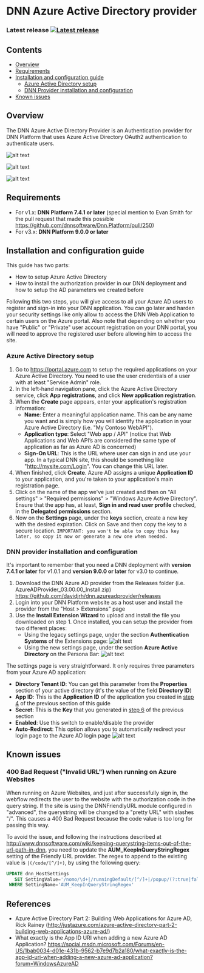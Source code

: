 # DNN Azure Active Directory provider
### Latest release [![Latest release](https://intelequia.blob.core.windows.net/images/DNNAzureAD_LatestRelease.svg)](https://github.com/davidjrh/dnn.azureadprovider/releases/latest)

## Contents
- [Overview](#overview)
- [Requirements](#requirements)
- [Installation and configuration guide](#installation-and-configuration-guide)
  - [Azure Active Directory setup](#AAD-setup)
  - [DNN Provider installation and configuration](#provider-configuration)
- [Known issues](#known-issues)

<a name="overview"></a>
## Overview
The DNN Azure Active Directory Provider is an Authentication provider for DNN Platform that uses Azure Active Directory OAuth2 authentication to authenticate users.

![alt text](https://intelequia.blob.core.windows.net/images/DNNAzureADv3_1.png "Sign-in with Azure AD")

![alt text](https://intelequia.blob.core.windows.net/images/DNNAzureADv3_2.png "Sign-in with Azure AD")

![alt text](https://intelequia.blob.core.windows.net/images/DNNAzureADv3_3.png "Sign-in with Azure AD")

<a name="requirements"></a>
## Requirements
* For v1.x: **DNN Platform 7.4.1 or later** (special mention to Evan Smith for the pull request that made this possible https://github.com/dnnsoftware/Dnn.Platform/pull/250)
* For v3.x: **DNN Platform 9.0.0 or later**

<a name="installation-and-configuration-guide"></a>
## Installation and configuration guide
This guide has two parts:
* How to setup Azure Active Directory
* How to install the authorization provider in our DNN deployment and how to setup the AD parameters we created before

Following this two steps, you will give access to all your Azure AD users to register and sign-in into your DNN application. You can go later and harden your security settings like only allow to access the DNN Web Application to certain users on the Azure portal. Also note that depending on whether you have "Public" or "Private" user account registration on your DNN portal, you will need to approve the registered user before allowing him to access the site.

<a name="AAD-setup"></a>
### Azure Active Directory setup
1. Go to https://portal.azure.com to setup the required applications on your Azure Active Directory. You need to use the user credentials of a user with at least "Service Admin" role. 
2. In the left-hand navigation pane, click the Azure Active Directory service, click **App registrations**, and click **New application registration**.
3. When the **Create** page appears, enter your application's registration information:
    * **Name**: Enter a meaningful application name. This can be any name you want and is simply how you will identify the application in your Azure Active Directory (i.e. "My Contoso WebAPI").
    * **Application type**: Select "Web app / API" (notice that Web Applications and Web API’s are considered the same type of application as far as Azure AD is concerned)
    * **Sign-On URL**: This is the URL where user can sign in and use your app. In a typical DNN site, this should be something like "http://mysite.com/Login". You can change this URL later.
4. <a name="applicationid"></a> When finished, click **Create**. Azure AD assigns a unique **Application ID** to your application, and you're taken to your application's main registration page.
5. Click on the name of the app we've just created and then on "All settings" > "Required permissions" > "Windows Azure Active Directory". Ensure that the app has, at least, **Sign in and read user profile** checked, in the **Delegated permissions** section.
6. <a name="getaadkey"></a> Now on the **Settings** page, under the **keys** section, create a new key with the desired expiration. Click on Save and then copy the key to a secure location. `IMPORTANT: you won't be able to copy this key later, so copy it now or generate a new one when needed.`

<a name="provider-configuration"></a>
### DNN provider installation and configuration
It's important to remember that you need a DNN deployment with **version 7.4.1 or later** for v1.0.1 and **version 9.0.0 or later** for v3.0 to continue. 

1. Download the DNN Azure AD provider from the Releases folder (i.e. AzureADProvider_03.00.00_Install.zip) https://github.com/davidjrh/dnn.azureadprovider/releases
2. Login into your DNN Platform website as a host user and install the provider from the "Host > Extensions" page
3. Use the **Install Extension Wizard** to upload and install the file you downloaded on step 1. Once installed, you can setup the provider from two different places:
    * Using the legacy settings page, under the section **Authentication Systems** of the Extensions page:
![alt text](https://intelequia.blob.core.windows.net/images/DNNAzureADv3_4.png "AAD settings v1")
    * Using the new settings page, under the section **Azure Active Directory** on the Persona Bar:
![alt text](https://intelequia.blob.core.windows.net/images/DNNAzureADv3_5.png "AAD settings v3")

The settings page is very straightforward. It only requires three parameters from your Azure AD application:
* **Directory Tenant ID**: You can get this parameter from the **Properties** section of your active directory (it's the value of the field **Directory ID**)
* **App ID**: This is the **Application ID** of the application you created in [step 4](#applicationid) of the previous section of this guide
* **Secret**: This is the **Key** that you generated in [step 6](#getaadkey) of the previous section
* **Enabled**: Use this switch to enable/disable the provider
* **Auto-Redirect**: This option allows you to automatically redirect your login page to the Azure AD login page
![alt text](https://intelequia.blob.core.windows.net/images/DNNAzureADv3_6.png "AAD settings")

<a name="known-issues"></a>
## Known issues
### 400 Bad Request ("Invalid URL") when running on Azure Websites
When running on Azure Websites, and just after successfully sign in, the webflow redirects the user to the website with the authorization code in the query string. If the site is using the DNNFriendlyURL module configured in "advanced", the querystring will be changed to a "pretty URL" with slashes "/". This causes a 400 Bad Request because the code value is too long for passing this way.

To avoid the issue, and following the instructions described at http://www.dnnsoftware.com/wiki/keeping-querystring-items-out-of-the-url-path-in-dnn, you need to update the **AUM_KeepInQueryStringRegex** setting of the Friendly URL provider. The regex to append to the existing value is `|(/code/[^/]+)`, by using the following query:

```sql
UPDATE dnn_HostSettings 
   SET SettingValue='/nomo/\d+|/runningDefault/[^/]+|/popup/(?:true|false)|/(?:page|category|sort|tags)/[^/]+|(/utm[^/]+/[^/]+)+|(/code/[^/]+)'
 WHERE SettingName='AUM_KeepInQueryStringRegex'
```

## References
* Azure Active Directory Part 2: Building Web Applications for Azure AD, Rick Rainey (http://justazure.com/azure-active-directory-part-2-building-web-applications-azure-ad/) 
* What exactly is the App ID URI when adding a new Azure AD Application? https://social.msdn.microsoft.com/Forums/en-US/1bab0034-d01e-431b-9562-b7e9d7b2a180/what-exactly-is-the-app-id-uri-when-adding-a-new-azure-ad-application?forum=WindowsAzureAD
